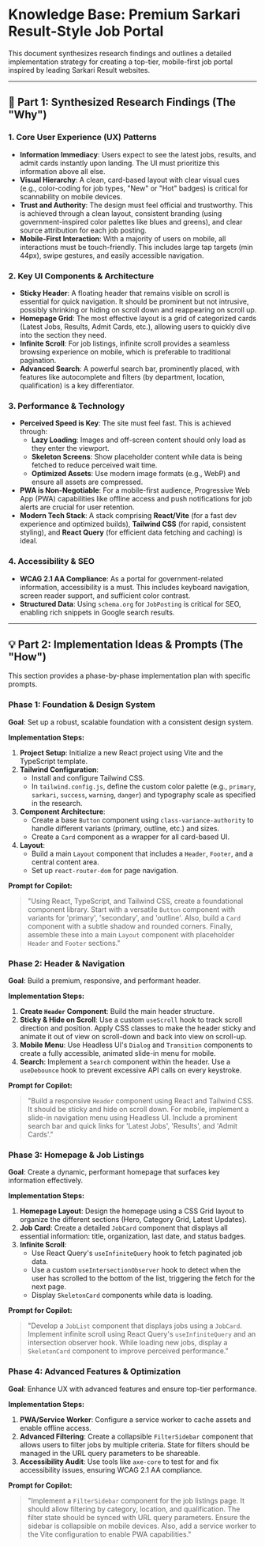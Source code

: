 # Knowledge Base: Premium Sarkari Result-Style Job Portal

This document synthesizes research findings and outlines a detailed implementation strategy for creating a top-tier, mobile-first job portal inspired by leading Sarkari Result websites.

---

## 🔬 **Part 1: Synthesized Research Findings (The "Why")**

### 1. Core User Experience (UX) Patterns

- **Information Immediacy**: Users expect to see the latest jobs, results, and admit cards instantly upon landing. The UI must prioritize this information above all else.
- **Visual Hierarchy**: A clean, card-based layout with clear visual cues (e.g., color-coding for job types, "New" or "Hot" badges) is critical for scannability on mobile devices.
- **Trust and Authority**: The design must feel official and trustworthy. This is achieved through a clean layout, consistent branding (using government-inspired color palettes like blues and greens), and clear source attribution for each job posting.
- **Mobile-First Interaction**: With a majority of users on mobile, all interactions must be touch-friendly. This includes large tap targets (min 44px), swipe gestures, and easily accessible navigation.

### 2. Key UI Components & Architecture

- **Sticky Header**: A floating header that remains visible on scroll is essential for quick navigation. It should be prominent but not intrusive, possibly shrinking or hiding on scroll down and reappearing on scroll up.
- **Homepage Grid**: The most effective layout is a grid of categorized cards (Latest Jobs, Results, Admit Cards, etc.), allowing users to quickly dive into the section they need.
- **Infinite Scroll**: For job listings, infinite scroll provides a seamless browsing experience on mobile, which is preferable to traditional pagination.
- **Advanced Search**: A powerful search bar, prominently placed, with features like autocomplete and filters (by department, location, qualification) is a key differentiator.

### 3. Performance & Technology

- **Perceived Speed is Key**: The site must feel fast. This is achieved through:
  - **Lazy Loading**: Images and off-screen content should only load as they enter the viewport.
  - **Skeleton Screens**: Show placeholder content while data is being fetched to reduce perceived wait time.
  - **Optimized Assets**: Use modern image formats (e.g., WebP) and ensure all assets are compressed.
- **PWA is Non-Negotiable**: For a mobile-first audience, Progressive Web App (PWA) capabilities like offline access and push notifications for job alerts are crucial for user retention.
- **Modern Tech Stack**: A stack comprising **React/Vite** (for a fast dev experience and optimized builds), **Tailwind CSS** (for rapid, consistent styling), and **React Query** (for efficient data fetching and caching) is ideal.

### 4. Accessibility & SEO

- **WCAG 2.1 AA Compliance**: As a portal for government-related information, accessibility is a must. This includes keyboard navigation, screen reader support, and sufficient color contrast.
- **Structured Data**: Using `schema.org` for `JobPosting` is critical for SEO, enabling rich snippets in Google search results.

---

## 💡 **Part 2: Implementation Ideas & Prompts (The "How")**

This section provides a phase-by-phase implementation plan with specific prompts.

### **Phase 1: Foundation & Design System**

**Goal**: Set up a robust, scalable foundation with a consistent design system.

**Implementation Steps:**

1. **Project Setup**: Initialize a new React project using Vite and the TypeScript template.
2. **Tailwind Configuration**:
    - Install and configure Tailwind CSS.
    - In `tailwind.config.js`, define the custom color palette (e.g., `primary`, `sarkari`, `success`, `warning`, `danger`) and typography scale as specified in the research.
3. **Component Architecture**:
    - Create a base `Button` component using `class-variance-authority` to handle different variants (primary, outline, etc.) and sizes.
    - Create a `Card` component as a wrapper for all card-based UI.
4. **Layout**:
    - Build a main `Layout` component that includes a `Header`, `Footer`, and a central content area.
    - Set up `react-router-dom` for page navigation.

**Prompt for Copilot:**
> "Using React, TypeScript, and Tailwind CSS, create a foundational component library. Start with a versatile `Button` component with variants for 'primary', 'secondary', and 'outline'. Also, build a `Card` component with a subtle shadow and rounded corners. Finally, assemble these into a main `Layout` component with placeholder `Header` and `Footer` sections."

### **Phase 2: Header & Navigation**

**Goal**: Build a premium, responsive, and performant header.

**Implementation Steps:**

1. **Create `Header` Component**: Build the main header structure.
2. **Sticky & Hide on Scroll**: Use a custom `useScroll` hook to track scroll direction and position. Apply CSS classes to make the header sticky and animate it out of view on scroll-down and back into view on scroll-up.
3. **Mobile Menu**: Use Headless UI's `Dialog` and `Transition` components to create a fully accessible, animated slide-in menu for mobile.
4. **Search**: Implement a `Search` component within the header. Use a `useDebounce` hook to prevent excessive API calls on every keystroke.

**Prompt for Copilot:**
> "Build a responsive `Header` component using React and Tailwind CSS. It should be sticky and hide on scroll down. For mobile, implement a slide-in navigation menu using Headless UI. Include a prominent search bar and quick links for 'Latest Jobs', 'Results', and 'Admit Cards'."

### **Phase 3: Homepage & Job Listings**

**Goal**: Create a dynamic, performant homepage that surfaces key information effectively.

**Implementation Steps:**

1. **Homepage Layout**: Design the homepage using a CSS Grid layout to organize the different sections (Hero, Category Grid, Latest Updates).
2. **Job Card**: Create a detailed `JobCard` component that displays all essential information: title, organization, last date, and status badges.
3. **Infinite Scroll**:
    - Use React Query's `useInfiniteQuery` hook to fetch paginated job data.
    - Use a custom `useIntersectionObserver` hook to detect when the user has scrolled to the bottom of the list, triggering the fetch for the next page.
    - Display `SkeletonCard` components while data is loading.

**Prompt for Copilot:**
> "Develop a `JobList` component that displays jobs using a `JobCard`. Implement infinite scroll using React Query's `useInfiniteQuery` and an intersection observer hook. While loading new jobs, display a `SkeletonCard` component to improve perceived performance."

### **Phase 4: Advanced Features & Optimization**

**Goal**: Enhance UX with advanced features and ensure top-tier performance.

**Implementation Steps:**

1. **PWA/Service Worker**: Configure a service worker to cache assets and enable offline access.
2. **Advanced Filtering**: Create a collapsible `FilterSidebar` component that allows users to filter jobs by multiple criteria. State for filters should be managed in the URL query parameters to be shareable.
3. **Accessibility Audit**: Use tools like `axe-core` to test for and fix accessibility issues, ensuring WCAG 2.1 AA compliance.

**Prompt for Copilot:**
> "Implement a `FilterSidebar` component for the job listings page. It should allow filtering by category, location, and qualification. The filter state should be synced with URL query parameters. Ensure the sidebar is collapsible on mobile devices. Also, add a service worker to the Vite configuration to enable PWA capabilities."
